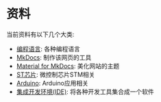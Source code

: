 # 资料

当前资料有以下几个大类:

- [编程语言](program): 各种编程语言
- [MkDocs](mkdocs): 制作该网页的工具
- [Material for MkDocs](material): 美化网站的主题
- [ST芯片](st): 微控制芯片STM相关
- [Arduino](arduino): Arduino应用相关
- [集成开发环境(IDE)](ide): 将各种开发工具集合成一个软件

